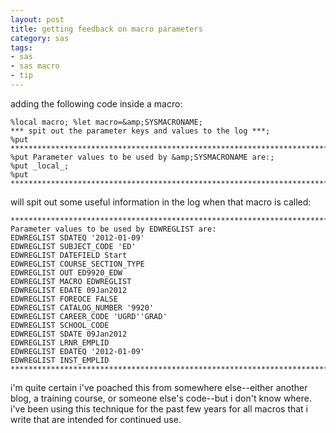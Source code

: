 ```yaml
---
layout: post
title: getting feedback on macro parameters
category: sas
tags:
- sas
- sas macro
- tip
---
```


adding the following code inside a macro:

```
%local macro; %let macro=&amp;SYSMACRONAME;
*** spit out the parameter keys and values to the log ***;
%put ***********************************************************************************;
%put Parameter values to be used by &amp;SYSMACRONAME are:;
%put _local_;
%put ***********************************************************************************;
```

will spit out some useful information in the log when that macro is called:

```
***********************************************************************************
Parameter values to be used by EDWREGLIST are:
EDWREGLIST SDATEQ '2012-01-09'
EDWREGLIST SUBJECT_CODE 'ED'
EDWREGLIST DATEFIELD Start
EDWREGLIST COURSE_SECTION_TYPE   
EDWREGLIST OUT ED9920_EDW
EDWREGLIST MACRO EDWREGLIST
EDWREGLIST EDATE 09Jan2012
EDWREGLIST FOREOCE FALSE
EDWREGLIST CATALOG_NUMBER '9920'
EDWREGLIST CAREER_CODE  'UGRD' 'GRAD' 
EDWREGLIST SCHOOL_CODE
EDWREGLIST SDATE 09Jan2012
EDWREGLIST LRNR_EMPLID
EDWREGLIST EDATEQ '2012-01-09'
EDWREGLIST INST_EMPLID
***********************************************************************************
```

i'm quite certain i've poached this from somewhere else--either another blog, a training course, or someone else's code--but i don't know where. i've been using this technique for the past few years for all macros that i write that are intended for continued use.
